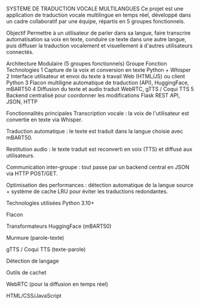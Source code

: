 SYSTEME DE TRADUCTION VOCALE MULTILANGUES
Ce projet est une application de traduction vocale multilingue en temps réel, développé dans un cadre collaboratif par une équipe, répartis en 5 groupes fonctionnels.

Objectif
Permettre à un utilisateur de parler dans sa langue, faire transcrire automatisation sa voix en texte, conduire ce texte dans une autre langue, puis diffuser la traduction vocalement et visuellement à d'autres utilisateurs connectés.

Architecture Modulaire (5 groupes fonctionnels)
Groupe Fonction Technologies
1 Capture de la voix et conversion en texte Python + Whisper
2 Interface utilisateur et envoi du texte à travail Web (HTML/JS) ou client Python
3 Flacon multiligne automatique de traduction (API), HuggingFace, mBART50
4 Diffusion du texte et audio traduit WebRTC, gTTS / Coqui TTS
5 Backend centralisé pour coordonner les modifications Flask REST API, JSON, HTTP

Fonctionnalités principales
Transcription vocale : la voix de l'utilisateur est convertie en texte via Whisper.

Traduction automatique : le texte est traduit dans la langue choisie avec mBART50.

Restitution audio : le texte traduit est reconverti en voix (TTS) et diffusé aux utilisateurs.

Communication inter-groupe : tout passe par un backend central en JSON via HTTP POST/GET.

Optimisation des performances : détection automatique de la langue source + système de cache LRU pour éviter les traductions redondantes.

Technologies utilisées
Python 3.10+

Flacon

Transformateurs HuggingFace (mBART50)

Murmure (parole-texte)

gTTS / Coqui TTS (texte-parole)

Détection de langage

Outils de cachet

WebRTC (pour la diffusion en temps réel)

HTML/CSS/JavaScript 
